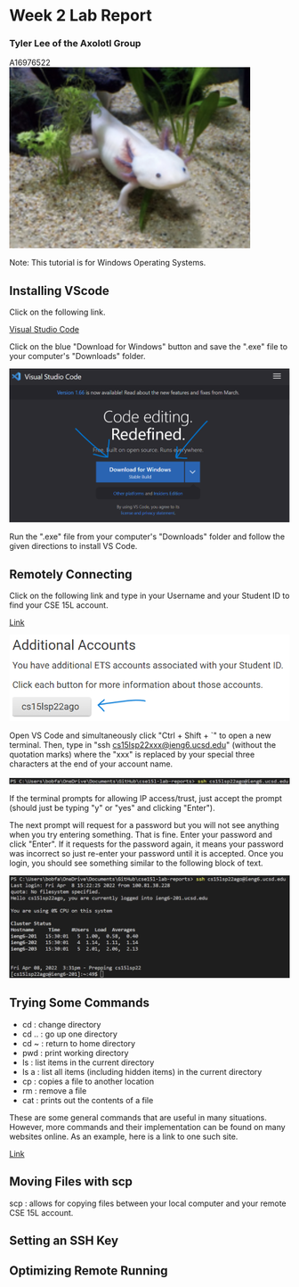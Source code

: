 # Week 2 Lab Report

### Tyler Lee of the Axolotl Group
A16976522
![Image](axolotl.png)

Note: This tutorial is for Windows Operating Systems.

## Installing VScode
Click on the following link.

[Visual Studio Code](https://code.visualstudio.com)

Click on the blue "Download for Windows" button and save the ".exe" file to your computer's "Downloads" folder.

![Image](VSCode.png)

Run the ".exe" file from your computer's "Downloads" folder and follow the given directions to install VS Code.

## Remotely Connecting

Click on the following link and type in your Username and your Student ID to find your CSE 15L account.

[Link](https://sdacs.ucsd.edu/~icc/index.php)

![Image](account.png)

Open VS Code and simultaneously click "Ctrl + Shift + `" to open a new terminal. Then, type in "ssh cs15lsp22xxx@ieng6.ucsd.edu" (without the quotation marks) where the "xxx" is replaced by your special three characters at the end of your account name.

![Image](login.png)

If the terminal prompts for allowing IP access/trust, just accept the prompt (should just be typing "y" or "yes" and clicking "Enter").

The next prompt will request for a password but you will not see anything when you try entering something. That is fine. Enter your password and click "Enter". If it requests for the password again, it means your password was incorrect so just re-enter your password until it is accepted. Once you login, you should see something similar to the following block of text.

![Image](textblock.png)

## Trying Some Commands

* cd : change directory
* cd .. : go up one directory
* cd ~ : return to home directory
* pwd : print working directory
* ls : list items in the current directory
* ls a : list all items (including hidden items) in the current directory
* cp : copies a file to another location
* rm : remove a file
* cat : prints out the contents of a file

These are some general commands that are useful in many situations. However, more commands and their implementation can be found on many websites online. As an example, here is a link to one such site. 

[Link](https://www.comparitech.com/net-admin/powershell-cheat-sheet/)

## Moving Files with scp

scp : allows for copying files between your local computer and your remote CSE 15L account.

## Setting an SSH Key

## Optimizing Remote Running
